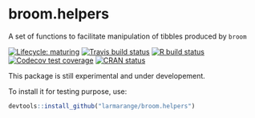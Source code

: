 # broom.helpers

A set of functions to facilitate manipulation of tibbles produced by `broom`

<!-- badges: start -->
[![Lifecycle: maturing](https://img.shields.io/badge/lifecycle-maturing-blue.svg)](https://www.tidyverse.org/lifecycle/#maturing)
[![Travis build status](https://travis-ci.com/larmarange/broom.helpers.svg?branch=master)](https://travis-ci.com/larmarange/broom.helpers)
[![R build status](https://github.com/larmarange/broom.helpers/workflows/R-CMD-check/badge.svg)](https://github.com/larmarange/broom.helpers/actions)
[![Codecov test coverage](https://codecov.io/gh/larmarange/broom.helpers/branch/master/graph/badge.svg)](https://codecov.io/gh/larmarange/broom.helpers?branch=master)
[![CRAN status](https://www.r-pkg.org/badges/version/broom.helpers)](https://CRAN.R-project.org/package=broom.helpers)
<!-- badges: end -->

This package is still experimental and under developement.

To install it for testing purpose, use:

```r
devtools::install_github("larmarange/broom.helpers")
```

